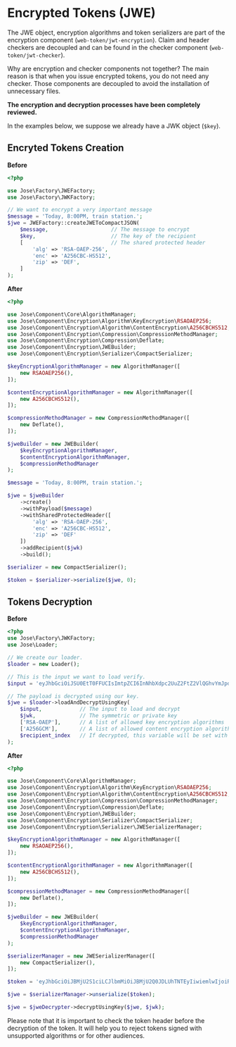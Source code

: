 # Encrypted Tokens \(JWE\)

The JWE object, encryption algorithms and token serializers are part of the encryption component \(`web-token/jwt-encryption`\). Claim and header checkers are decoupled and can be found in the checker component \(`web-token/jwt-checker`\).

Why are encryption and checker components not together? The main reason is that when you issue encrypted tokens, you do not need any checker. Those components are decoupled to avoid the installation of unnecessary files.

**The encryption and decryption processes have been completely reviewed.**

In the examples below, we suppose we already have a JWK object \(`$key`\).

## Encryted Tokens Creation

**Before**

```php
<?php

use Jose\Factory\JWEFactory;
use Jose\Factory\JWKFactory;

// We want to encrypt a very important message
$message = 'Today, 8:00PM, train station.';
$jwe = JWEFactory::createJWEToCompactJSON(
    $message,                    // The message to encrypt
    $key,                        // The key of the recipient
    [                            // The shared protected header
        'alg' => 'RSA-OAEP-256',
        'enc' => 'A256CBC-HS512',
        'zip' => 'DEF',
    ]
);
```

**After**

```php
<?php

use Jose\Component\Core\AlgorithmManager;
use Jose\Component\Encryption\Algorithm\KeyEncryption\RSAOAEP256;
use Jose\Component\Encryption\Algorithm\ContentEncryption\A256CBCHS512;
use Jose\Component\Encryption\Compression\CompressionMethodManager;
use Jose\Component\Encryption\Compression\Deflate;
use Jose\Component\Encryption\JWEBuilder;
use Jose\Component\Encryption\Serializer\CompactSerializer;

$keyEncryptionAlgorithmManager = new AlgorithmManager([
    new RSAOAEP256(),
]);

$contentEncryptionAlgorithmManager = new AlgorithmManager([
    new A256CBCHS512(),
]);

$compressionMethodManager = new CompressionMethodManager([
    new Deflate(),
]);

$jweBuilder = new JWEBuilder(
    $keyEncryptionAlgorithmManager,
    $contentEncryptionAlgorithmManager,
    $compressionMethodManager
);

$message = 'Today, 8:00PM, train station.';

$jwe = $jweBuilder
    ->create()
    ->withPayload($message)
    ->withSharedProtectedHeader([
        'alg' => 'RSA-OAEP-256',
        'enc' => 'A256CBC-HS512',
        'zip' => 'DEF'
    ])
    ->addRecipient($jwk)
    ->build();

$serializer = new CompactSerializer();

$token = $serializer->serialize($jwe, 0);
```

## Tokens Decryption

**Before**

```php
<?php
use Jose\Factory\JWKFactory;
use Jose\Loader;

// We create our loader.
$loader = new Loader();

// This is the input we want to load verify.
$input = 'eyJhbGciOiJSU0EtT0FFUCIsImtpZCI6InNhbXdpc2UuZ2FtZ2VlQGhvYmJpdG9uLmV4YW1wbGUiLCJlbmMiOiJBMjU2R0NNIn0.rT99rwrBTbTI7IJM8fU3Eli7226HEB7IchCxNuh7lCiud48LxeolRdtFF4nzQibeYOl5S_PJsAXZwSXtDePz9hk-BbtsTBqC2UsPOdwjC9NhNupNNu9uHIVftDyucvI6hvALeZ6OGnhNV4v1zx2k7O1D89mAzfw-_kT3tkuorpDU-CpBENfIHX1Q58-Aad3FzMuo3Fn9buEP2yXakLXYa15BUXQsupM4A1GD4_H4Bd7V3u9h8Gkg8BpxKdUV9ScfJQTcYm6eJEBz3aSwIaK4T3-dwWpuBOhROQXBosJzS1asnuHtVMt2pKIIfux5BC6huIvmY7kzV7W7aIUrpYm_3H4zYvyMeq5pGqFmW2k8zpO878TRlZx7pZfPYDSXZyS0CfKKkMozT_qiCwZTSz4duYnt8hS4Z9sGthXn9uDqd6wycMagnQfOTs_lycTWmY-aqWVDKhjYNRf03NiwRtb5BE-tOdFwCASQj3uuAgPGrO2AWBe38UjQb0lvXn1SpyvYZ3WFc7WOJYaTa7A8DRn6MC6T-xDmMuxC0G7S2rscw5lQQU06MvZTlFOt0UvfuKBa03cxA_nIBIhLMjY2kOTxQMmpDPTr6Cbo8aKaOnx6ASE5Jx9paBpnNmOOKH35j_QlrQhDWUN6A2Gg8iFayJ69xDEdHAVCGRzN3woEI2ozDRs.-nBoKLH0YkLZPSI9.o4k2cnGN8rSSw3IDo1YuySkqeS_t2m1GXklSgqBdpACm6UJuJowOHC5ytjqYgRL-I-soPlwqMUf4UgRWWeaOGNw6vGW-xyM01lTYxrXfVzIIaRdhYtEMRBvBWbEwP7ua1DRfvaOjgZv6Ifa3brcAM64d8p5lhhNcizPersuhw5f-pGYzseva-TUaL8iWnctc-sSwy7SQmRkfhDjwbz0fz6kFovEgj64X1I5s7E6GLp5fnbYGLa1QUiML7Cc2GxgvI7zqWo0YIEc7aCflLG1-8BboVWFdZKLK9vNoycrYHumwzKluLWEbSVmaPpOslY2n525DxDfWaVFUfKQxMF56vn4B9QMpWAbnypNimbM8zVOw.UCGiqJxhBI3IFVdPalHHvA';

// The payload is decrypted using our key.
$jwe = $loader->loadAndDecryptUsingKey(
    $input,            // The input to load and decrypt
    $jwk,              // The symmetric or private key 
    ['RSA-OAEP'],      // A list of allowed key encryption algorithms
    ['A256GCM'],       // A list of allowed content encryption algorithms
    $recipient_index   // If decrypted, this variable will be set with the recipient index used to decrypt
);
```

**After**

```php
<?php

use Jose\Component\Core\AlgorithmManager;
use Jose\Component\Encryption\Algorithm\KeyEncryption\RSAOAEP256;
use Jose\Component\Encryption\Algorithm\ContentEncryption\A256CBCHS512;
use Jose\Component\Encryption\Compression\CompressionMethodManager;
use Jose\Component\Encryption\Compression\Deflate;
use Jose\Component\Encryption\JWEBuilder;
use Jose\Component\Encryption\Serializer\CompactSerializer;
use Jose\Component\Encryption\Serializer\JWESerializerManager;

$keyEncryptionAlgorithmManager = new AlgorithmManager([
    new RSAOAEP256(),
]);

$contentEncryptionAlgorithmManager = new AlgorithmManager([
    new A256CBCHS512(),
]);

$compressionMethodManager = new CompressionMethodManager([
    new Deflate(),
]);

$jweBuilder = new JWEBuilder(
    $keyEncryptionAlgorithmManager,
    $contentEncryptionAlgorithmManager,
    $compressionMethodManager
);

$serializerManager = new JWESerializerManager([
    new CompactSerializer(),
]);

$token = 'eyJhbGciOiJBMjU2S1ciLCJlbmMiOiJBMjU2Q0JDLUhTNTEyIiwiemlwIjoiREVGIn0.9RLpf3Gauf05QPNCMzPcH4XNBLmH0s3e-YWwOe57MTG844gnc-g2ywfXt_R0Q9qsR6WhkmQEhdLk2CBvfqr4ob4jFlvJK0yW.CCvfoTKO9tQlzCvbAuFAJg.PxrDlsbSRcxC5SuEJ84i9E9_R3tCyDQsEPTIllSCVxVcHiPOC2EdDlvUwYvznirYP6KMTdKMgLqxB4BwI3CWtys0fceSNxrEIu_uv1WhzJg.4DnyeLEAfB4I8Eq0UobnP8ymlX1UIfSSADaJCXr3RlU';

$jwe = $serializerManager->unserialize($token);

$jwe = $jweDecrypter->decryptUsingKey($jwe, $jwk);
```

Please note that it is important to check the token header before the decryption of the token. It will help you to reject tokens signed with unsupported algorithms or for other audiences.

